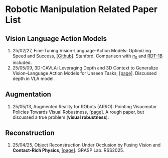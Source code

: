 # Robotic Manipulation Related Paper List

## Vision Language Action Models

1. 25/02/27, Fine-Tuning Vision-Language-Action Models: Optimizing Speed and Success, [[Github]](https://github.com/moojink/openvla-oft?tab=readme-ov-file). Stanford. Comparison with [$\pi_0$](https://www.physicalintelligence.company/blog/pi0) and [RDT-1B](https://github.com/thu-ml/RoboticsDiffusionTransformer) included.
2. 25/05/09, 3D-CAVLA: Leveraging Depth and 3D Context to Generalize Vision–Language Action Models for Unseen Tasks, [[page]](https://3d-cavla.github.io/). Discussed depth in VLA model.

## Augmentation

1. 25/05/13, Augmented Reality for RObots (ARRO): Pointing Visuomotor Policies Towards Visual Robustness, [[page]](https://augmented-reality-for-robots.github.io/). A rough paper, but discussed a true problem (**visual robustness**).

## Reconstruction

1. 25/04/25, Object Reconstruction Under Occlusion by Fusing Vision and **Contact-Rich Physics**, [[page]](https://vysics-vision-and-physics.github.io/). GRASP Lab. RSS2025.
